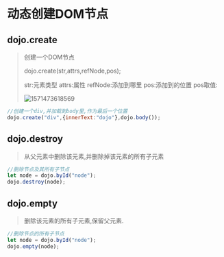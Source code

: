 # 动态创建DOM节点

## dojo.create

> 创建一个DOM节点
>
> dojo.create(str,attrs,refNode,pos);
>
> str:元素类型
> attrs:属性
> refNode:添加到哪里
> pos:添加到的位置
> 	pos取值:
>
> ![1571473618569](D:\总结\img\1571473618569.png)

```JavaScript
//创建一个div,并加载到body里,作为最后一个位置
dojo.create("div",{innerText:"dojo"},dojo.body());
```

## dojo.destroy

>从父元素中删除该元素,并删除掉该元素的所有子元素

```JavaScript
//删除节点及其所有子节点
let node = dojo.byId("node");
dojo.destroy(node);
```

## dojo.empty

> 删除该元素的所有子元素,保留父元素.

```JavaScript
//删除节点的所有子节点
let node = dojo.byId("node");
dojo.empty(node);
```

